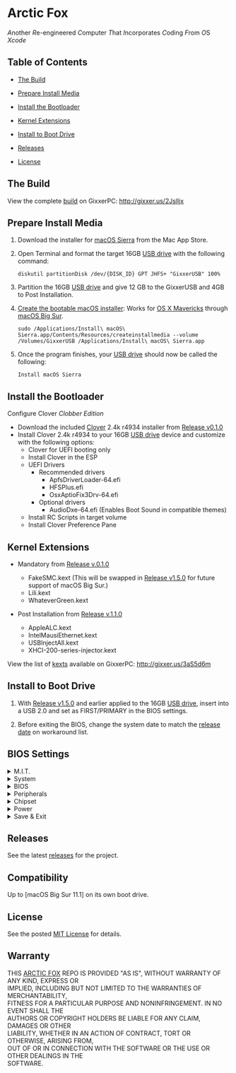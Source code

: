 # Arctic Fox
*A*nother *R*e-engineered *C*omputer *T*hat *I*ncorporates *C*oding *F*rom *O*S *Xcode*

## Table of Contents

* [The Build](#the-build)
* [Prepare Install Media](#prepare-install-media)
* [Install the Bootloader](#install-the-bootloader)
* [Kernel Extensions](#kernel-extensions)
* [Install to Boot Drive](#install-to-boot-drive)

* [Releases](#releases)
* [License](#license)


## The Build

View the complete [build](https://www.dualbootpc.com/systems/desktop/arctic-fox/specs/) on GixxerPC: http://gixxer.us/2Jslljx

## Prepare Install Media

1. Download the installer for [macOS Sierra](https://www.dualbootpc.com/software/system/macos/sierra/) from the Mac App Store.
2. Open Terminal and format the target 16GB [USB drive](https://www.dualbootpc.com/hardware/usb/) with the following command:

    `diskutil partitionDisk /dev/{DISK_ID} GPT JHFS+ "GixxerUSB" 100%` 
    
3. Partition the 16GB [USB drive](https://www.dualbootpc.com/hardware/usb/) and give 12 GB to the GixxerUSB and 4GB to Post Installation.
4. [Create the bootable macOS installer](https://www.dualbootpc.com/guide/creating-a-usb-installer/): Works for [OS X Mavericks](https://www.dualbootpc.com/software/system/macos/mavericks/) through [macOS Big Sur](https://www.dualbootpc.com/software/system/macos/big-sur/).

    `sudo /Applications/Install\ macOS\ Sierra.app/Contents/Resources/createinstallmedia --volume /Volumes/GixxerUSB /Applications/Install\ macOS\ Sierra.app`
5. Once the program finishes, your [USB drive](https://www.dualbootpc.com/hardware/usb/) should now be called the following:

    `Install macOS Sierra`
    
## Install the Bootloader

Configure Clover *Clobber Edition*

* Download the included [Clover](https://www.dualbootpc.com/software/bootloader/clover/) 2.4k r4934 installer from [Release v0.1.0](https://github.com/Sipylus/Arctic-Fox/releases/tag/0.1.0)
* Install Clover 2.4k r4934 to your 16GB [USB drive](https://www.dualbootpc.com/hardware/usb/) device and customize with the following options:
  * Clover for UEFI booting only
  * Install Clover in the ESP
  * UEFI Drivers
    * Recommended drivers
      * ApfsDriverLoader-64.efi
      * HFSPlus.efi
      * OsxAptioFix3Drv-64.efi
    * Optional drivers
      * AudioDxe-64.efi (Enables Boot Sound in compatible themes)
  * Install RC Scripts in target volume
  * Install Clover Preference Pane
      
## Kernel Extensions

* Mandatory from [Release v.0.1.0](https://github.com/Sipylus/Arctic-Fox/releases/tag/0.1.0)
  * FakeSMC.kext (This will be swapped in [Release v1.5.0](https://github.com/Sipylus/Arctic-Fox/releases/tag/1.5.0) for future support of macOS Big Sur.)
  * Lili.kext
  * WhateverGreen.kext

* Post Installation from [Release v.1.1.0](https://github.com/Sipylus/Arctic-Fox/releases/tag/1.1.0)
  * AppleALC.kext
  * IntelMausiEthernet.kext
  * USBInjectAll.kext
  * XHCI-200-series-injector.kext

View the list of [kexts](https://www.dualbootpc.com/software/kexts/) available on GixxerPC: http://gixxer.us/3aS5d6m

## Install to Boot Drive

1. With [Release v1.5.0](https://github.com/Sipylus/Arctic-Fox/releases/tag/1.5.0) and earlier applied to the 16GB [USB drive](https://www.dualbootpc.com/hardware/usb/), insert into a USB 2.0 and set as FIRST/PRIMARY in the BIOS settings.

2. Before exiting the BIOS, change the system date to match the [release date](https://www.dualbootpc.com/guide/release-date/) on workaround list.

## BIOS Settings

<details><summary>M.I.T.</summary>

</details>
<details><summary>System</summary>

</details>
<details><summary>BIOS</summary>

</details>
<details><summary>Peripherals</summary>

</details>
<details><summary>Chipset</summary>

</details>
<details><summary>Power</summary>

</details>
<details><summary>Save &amp; Exit</summary>

</details>

## Releases

See the latest [releases](https://github.com/Sipylus/Arctic-Fox/releases) for the project.

## Compatibility

Up to [macOS Big Sur 11.1] on its own boot drive.
  
## License
  
See the posted [MIT License](https://github.com/Sipylus/Arctic-Fox/blob/main/LICENSE) for details.
  
## Warranty
  
THIS [ARCTIC FOX](https://github.com/Sipylus/Arctic-Fox/)  REPO IS PROVIDED "AS IS", WITHOUT WARRANTY OF ANY KIND, EXPRESS OR<br>
IMPLIED, INCLUDING BUT NOT LIMITED TO THE WARRANTIES OF MERCHANTABILITY,<br>
FITNESS FOR A PARTICULAR PURPOSE AND NONINFRINGEMENT. IN NO EVENT SHALL THE<br>
AUTHORS OR COPYRIGHT HOLDERS BE LIABLE FOR ANY CLAIM, DAMAGES OR OTHER<br>
LIABILITY, WHETHER IN AN ACTION OF CONTRACT, TORT OR OTHERWISE, ARISING FROM,<br>
OUT OF OR IN CONNECTION WITH THE SOFTWARE OR THE USE OR OTHER DEALINGS IN THE<br>
SOFTWARE.
